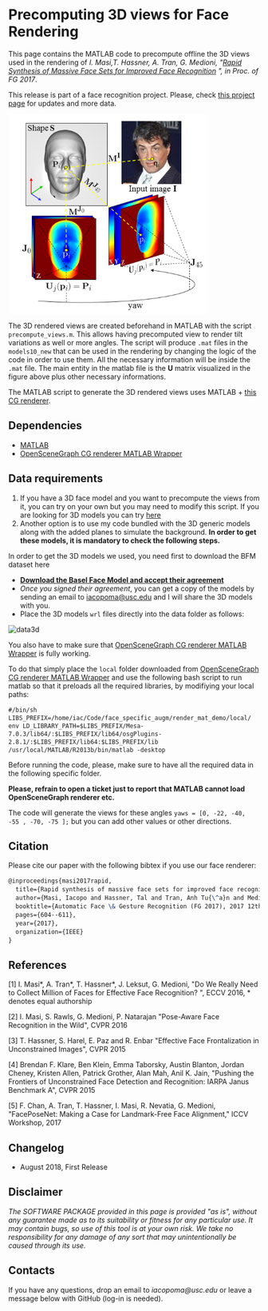 Precomputing 3D views for Face Rendering
===========

This page contains the MATLAB code to precompute offline the 3D views used in the rendering of  _I. Masi,T. Hassner, A. Tran, G. Medioni, "[Rapid Synthesis of Massive Face Sets for Improved Face Recognition](https://ieeexplore.ieee.org/abstract/document/7961797/) ", in Proc. of FG 2017_.

This release is part of a face recognition project. Please, check [this project page](http://www.openu.ac.il/home/hassner/projects/augmented_faces/) for updates and more data.

<img src="../images/render_fg17.png" alt="Teaser" width="400px" align="middle" />

The 3D rendered views are created beforehand in MATLAB with the script `precompute_views.m`. This allows having precomputed view to render tilt variations as well or more angles.
The script will produce `.mat` files in the `models10_new` that can be used in the rendering by changing the logic of the code in order to use them. All the necessary information will be inside the `.mat` file. The main entity in the matlab file is the **U** matrix visualized in the figure above plus other necessary informations.

The MATLAB script to generate the 3D rendered views uses MATLAB + [this CG renderer](https://www.openu.ac.il/home/hassner/projects/poses/).

## Dependencies

* [MATLAB](http://matlab.com/)
* [OpenSceneGraph CG renderer MATLAB Wrapper](https://www.openu.ac.il/home/hassner/projects/poses//)

## Data requirements
1. If you have a 3D face model and you want to precompute the views from it, you can try on your own but you may need to modify this script. If you are looking for 3D models you can try [here](https://www.turbosquid.com/3d-model/head?synonym=human+head&sort_column=a5&sort_order=asc)
2. Another option is to use my code bundled with the 3D generic models along with the added planes to simulate the background. **In order to get these models, it is mandatory to check the following steps.**

In order to get the 3D models we used, you need first to download the BFM dataset here
- **[Download the Basel Face Model and accept their agreement](http://faces.cs.unibas.ch/bfm/main.php?nav=1-2&id=downloads)**
- *Once you signed their agreement*, you can get a copy of the models by sending an email to [iacopoma@usc.edu](mailto:iacopoma@usc.edu) and I will share the 3D models with you.
- Place the 3D models `wrl` files directly into the data folder as follows:

<img src="http://www-bcf.usc.edu/~iacopoma/img/data_3d.png" alt="data3d" width="200px" />

You also have to make sure that [OpenSceneGraph CG renderer MATLAB Wrapper](https://www.openu.ac.il/home/hassner/projects/poses//) is fully working.

To do that simply place the `local` folder downloaded from [OpenSceneGraph CG renderer MATLAB Wrapper](https://www.openu.ac.il/home/hassner/projects/poses//) and use the following bash script to run matlab so that it preloads all the required libraries, by modifiying your local paths:
```
#/bin/sh
LIBS_PREFIX=/home/iac/Code/face_specific_augm/render_mat_demo/local/
env LD_LIBRARY_PATH=$LIBS_PREFIX/Mesa-7.0.3/lib64/:$LIBS_PREFIX/lib64/osgPlugins-2.8.1/:$LIBS_PREFIX/lib64:$LIBS_PREFIX/lib /usr/local/MATLAB/R2013b/bin/matlab -desktop
```

Before running the code, please, make sure to have all the required data in the following specific folder.

**Please, refrain to open a ticket just to report that MATLAB cannot load OpenSceneGraph renderer etc.**

The code will generate the views for these angles `yaws = [0, -22, -40, -55 , -70, -75 ];` but you can add other values or other directions.


## Citation

Please cite our paper with the following bibtex if you use our face renderer:

``` latex
@inproceedings{masi2017rapid,
  title={Rapid synthesis of massive face sets for improved face recognition},
  author={Masi, Iacopo and Hassner, Tal and Tran, Anh Tu{\^a}n and Medioni, G{\'e}rard},
  booktitle={Automatic Face \& Gesture Recognition (FG 2017), 2017 12th IEEE International Conference on},
  pages={604--611},
  year={2017},
  organization={IEEE}
}
```

## References

[1] I. Masi\*, A. Tran\*, T. Hassner\*, J. Leksut, G. Medioni, "Do We Really Need to Collect Million of Faces for Effective Face Recognition? ", ECCV 2016, 
    \* denotes equal authorship

[2] I. Masi, S. Rawls, G. Medioni, P. Natarajan "Pose-Aware Face Recognition in the Wild", CVPR 2016

[3] T. Hassner, S. Harel, E. Paz and R. Enbar "Effective Face Frontalization in Unconstrained Images", CVPR 2015

[4] Brendan F. Klare, Ben Klein, Emma Taborsky, Austin Blanton, Jordan Cheney, Kristen Allen, Patrick Grother, Alan Mah, Anil K. Jain, "Pushing the Frontiers of Unconstrained Face Detection and Recognition: IARPA Janus Benchmark A", CVPR 2015

[5] F. Chan, A. Tran, T. Hassner, I. Masi, R. Nevatia, G. Medioni, "FacePoseNet: Making a Case for Landmark-Free Face Alignment," ICCV Workshop, 2017

## Changelog
- August 2018, First Release 

## Disclaimer

_The SOFTWARE PACKAGE provided in this page is provided "as is", without any guarantee made as to its suitability or fitness for any particular use. It may contain bugs, so use of this tool is at your own risk. We take no responsibility for any damage of any sort that may unintentionally be caused through its use._

## Contacts

If you have any questions, drop an email to _iacopoma@usc.edu_ or leave a message below with GitHub (log-in is needed).
